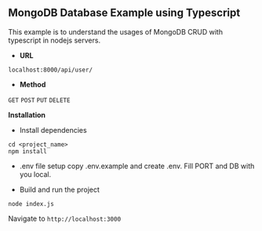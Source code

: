 ## MongoDB Database Example using Typescript

This example is to understand the usages of MongoDB CRUD with typescript in nodejs servers.

- **URL**
```
localhost:8000/api/user/
```

- **Method**

`GET`
`POST`
`PUT`
`DELETE`


**Installation**
- Install dependencies
```
cd <project_name>
npm install
```
- .env file setup
copy .env.example and create .env. Fill PORT and DB with you local.

- Build and run the project
```
node index.js
```
  Navigate to `http://localhost:3000`